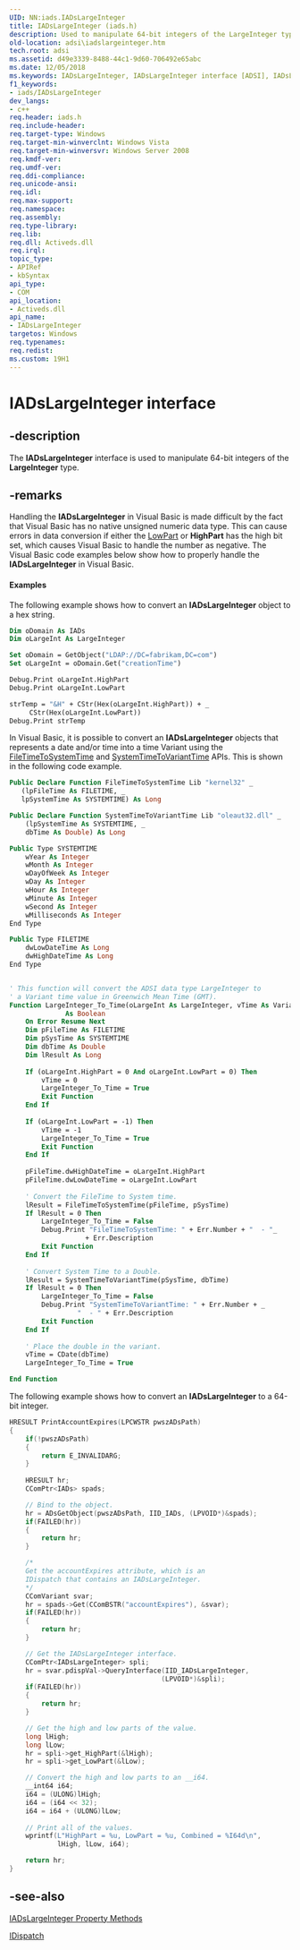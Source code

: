 ```yaml
---
UID: NN:iads.IADsLargeInteger
title: IADsLargeInteger (iads.h)
description: Used to manipulate 64-bit integers of the LargeInteger type.
old-location: adsi\iadslargeinteger.htm
tech.root: adsi
ms.assetid: d49e3339-8488-44c1-9d60-706492e65abc
ms.date: 12/05/2018
ms.keywords: IADsLargeInteger, IADsLargeInteger interface [ADSI], IADsLargeInteger interface [ADSI],described, _ds_iadslargeinteger, adsi.iadslargeinteger, iads/IADsLargeInteger
f1_keywords:
- iads/IADsLargeInteger
dev_langs:
- c++
req.header: iads.h
req.include-header: 
req.target-type: Windows
req.target-min-winverclnt: Windows Vista
req.target-min-winversvr: Windows Server 2008
req.kmdf-ver: 
req.umdf-ver: 
req.ddi-compliance: 
req.unicode-ansi: 
req.idl: 
req.max-support: 
req.namespace: 
req.assembly: 
req.type-library: 
req.lib: 
req.dll: Activeds.dll
req.irql: 
topic_type:
- APIRef
- kbSyntax
api_type:
- COM
api_location:
- Activeds.dll
api_name:
- IADsLargeInteger
targetos: Windows
req.typenames: 
req.redist: 
ms.custom: 19H1
---
```


# IADsLargeInteger interface


## -description


The <b>IADsLargeInteger</b> interface is used to manipulate 64-bit integers of the <b>LargeInteger</b> type.


## -remarks



Handling the <b>IADsLargeInteger</b> in Visual Basic is made difficult by the fact that Visual Basic has no native unsigned numeric data type. This can cause errors in data conversion if either the <a href="https://docs.microsoft.com/windows/desktop/ADSI/iadslargeinteger-property-methods">LowPart</a> or <b>HighPart</b> has the high bit set, which causes Visual Basic to handle the number as negative. The Visual Basic code examples below show how to properly handle the <b>IADsLargeInteger</b> in Visual Basic.


#### Examples

The following example shows how to convert an <b>IADsLargeInteger</b> object to a hex string.


```vb
Dim oDomain As IADs
Dim oLargeInt As LargeInteger

Set oDomain = GetObject("LDAP://DC=fabrikam,DC=com")
Set oLargeInt = oDomain.Get("creationTime")

Debug.Print oLargeInt.HighPart
Debug.Print oLargeInt.LowPart

strTemp = "&H" + CStr(Hex(oLargeInt.HighPart)) + _
     CStr(Hex(oLargeInt.LowPart))
Debug.Print strTemp
```


In Visual Basic, it is possible to convert an <b>IADsLargeInteger</b> objects that represents a date and/or time into a time Variant using the <a href="https://docs.microsoft.com/windows/desktop/api/timezoneapi/nf-timezoneapi-filetimetosystemtime">FileTimeToSystemTime</a> and <a href="https://docs.microsoft.com/previous-versions/windows/desktop/api/oleauto/nf-oleauto-systemtimetovarianttime">SystemTimeToVariantTime</a> APIs. This is shown in the following code example.


```vb
Public Declare Function FileTimeToSystemTime Lib "kernel32" _
   (lpFileTime As FILETIME, _
   lpSystemTime As SYSTEMTIME) As Long

Public Declare Function SystemTimeToVariantTime Lib "oleaut32.dll" _
    (lpSystemTime As SYSTEMTIME, _
    dbTime As Double) As Long

Public Type SYSTEMTIME
    wYear As Integer
    wMonth As Integer
    wDayOfWeek As Integer
    wDay As Integer
    wHour As Integer
    wMinute As Integer
    wSecond As Integer
    wMilliseconds As Integer
End Type

Public Type FILETIME
    dwLowDateTime As Long
    dwHighDateTime As Long
End Type


' This function will convert the ADSI data type LargeInteger to
' a Variant time value in Greenwich Mean Time (GMT).
Function LargeInteger_To_Time(oLargeInt As LargeInteger, vTime As Variant)_
              As Boolean
    On Error Resume Next
    Dim pFileTime As FILETIME
    Dim pSysTime As SYSTEMTIME
    Dim dbTime As Double
    Dim lResult As Long
    
    If (oLargeInt.HighPart = 0 And oLargeInt.LowPart = 0) Then
        vTime = 0
        LargeInteger_To_Time = True
        Exit Function
    End If
    
    If (oLargeInt.LowPart = -1) Then
        vTime = -1
        LargeInteger_To_Time = True
        Exit Function
    End If
    
    pFileTime.dwHighDateTime = oLargeInt.HighPart
    pFileTime.dwLowDateTime = oLargeInt.LowPart
    
    ' Convert the FileTime to System time.
    lResult = FileTimeToSystemTime(pFileTime, pSysTime)
    If lResult = 0 Then
        LargeInteger_To_Time = False
        Debug.Print "FileTimeToSystemTime: " + Err.Number + "  - "_
                   + Err.Description
        Exit Function
    End If
    
    ' Convert System Time to a Double.
    lResult = SystemTimeToVariantTime(pSysTime, dbTime)
    If lResult = 0 Then
        LargeInteger_To_Time = False
        Debug.Print "SystemTimeToVariantTime: " + Err.Number + _
                 "  - " + Err.Description
        Exit Function
    End If
    
    ' Place the double in the variant.
    vTime = CDate(dbTime)
    LargeInteger_To_Time = True

End Function
```


The following example shows how to convert an <b>IADsLargeInteger</b> to a 64-bit integer.


```cpp
HRESULT PrintAccountExpires(LPCWSTR pwszADsPath)
{
    if(!pwszADsPath)
    {
        return E_INVALIDARG;
    }
    
    HRESULT hr;
    CComPtr<IADs> spads;

    // Bind to the object.
    hr = ADsGetObject(pwszADsPath, IID_IADs, (LPVOID*)&spads);
    if(FAILED(hr))
    {
        return hr;
    }

    /*
    Get the accountExpires attribute, which is an
    IDispatch that contains an IADsLargeInteger.
    */
    CComVariant svar;
    hr = spads->Get(CComBSTR("accountExpires"), &svar);
    if(FAILED(hr))
    {
        return hr;
    }

    // Get the IADsLargeInteger interface.
    CComPtr<IADsLargeInteger> spli;
    hr = svar.pdispVal->QueryInterface(IID_IADsLargeInteger, 
                                      (LPVOID*)&spli);
    if(FAILED(hr))
    {
        return hr;
    }

    // Get the high and low parts of the value.
    long lHigh;
    long lLow;
    hr = spli->get_HighPart(&lHigh);
    hr = spli->get_LowPart(&lLow);

    // Convert the high and low parts to an __i64.
    __int64 i64;
    i64 = (ULONG)lHigh;
    i64 = (i64 << 32);
    i64 = i64 + (ULONG)lLow;
    
    // Print all of the values.
    wprintf(L"HighPart = %u, LowPart = %u, Combined = %I64d\n", 
            lHigh, lLow, i64);

    return hr;
}
```





## -see-also




<a href="https://docs.microsoft.com/windows/desktop/ADSI/iadslargeinteger-property-methods">IADsLargeInteger Property Methods</a>



<a href="https://docs.microsoft.com/previous-versions/windows/desktop/api/oaidl/nn-oaidl-idispatch">IDispatch</a>
 

 

